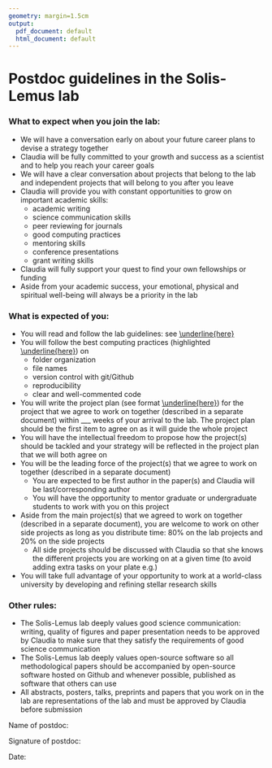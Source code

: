 ```yaml
---
geometry: margin=1.5cm
output:
  pdf_document: default
  html_document: default
---
```

# Postdoc guidelines in the Solis-Lemus lab

### What to expect when you join the lab:
- We will have a conversation early on about your future career plans to devise a strategy together
- Claudia will be fully committed to your growth and success as a scientist and to help you reach your career goals
- We will have a clear conversation about projects that belong to the lab and independent projects that will belong to you after you leave
- Claudia will provide you with constant opportunities to grow on important academic skills:
    - academic writing
    - science communication skills
    - peer reviewing for journals
    - good computing practices
    - mentoring skills
    - conference presentations
    - grant writing skills
- Claudia will fully support your quest to find your own fellowships or funding
- Aside from your academic success, your emotional, physical and spiritual well-being will always be a priority in the lab


### What is expected of you:
- You will read and follow the lab guidelines: see [\underline{here}](https://github.com/solislemuslab/lab-dynamics/blob/master/lab-guidelines.md)
- You will follow the best computing practices (highlighted [\underline{here}](https://github.com/crsl4/mindful-programming/blob/master/lecture.md)) on
    - folder organization
    - file names
    - version control with git/Github
    - reproducibility
    - clear and well-commented code
- You will write the project plan (see format [\underline{here}](https://github.com/solislemuslab/lab-dynamics/blob/master/project-plan.md)) for the project that we agree to work on together (described in a separate document) within ___ weeks of your arrival to the lab. The project plan should be the first item to agree on as it will guide the whole project
- You will have the intellectual freedom to propose how the project(s) should be tackled and your strategy will be reflected in the project plan that we will both agree on
- You will be the leading force of the project(s) that we agree to work on together (described in a separate document)
    - You are expected to be first author in the paper(s) and Claudia will be last/corresponding author
    - You will have the opportunity to mentor graduate or undergraduate students to work with you on this project
- Aside from the main project(s) that we agreed to work on together (described in a separate document), you are welcome to work on other side projects as long as you distribute time: 80% on the lab projects and 20% on the side projects
    - All side projects should be discussed with Claudia so that she knows the different projects you are working on at a given time (to avoid adding extra tasks on your plate e.g.)
- You will take full advantage of your opportunity to work at a world-class university by developing and refining stellar research skills

### Other rules:
- The Solis-Lemus lab deeply values good science communication: writing, quality of figures and paper presentation needs to be approved by Claudia to make sure that they satisfy the requirements of good science communication
- The Solis-Lemus lab deeply values open-source software so all methodological papers should be accompanied by open-source software hosted on Github and whenever possible, published as software that others can use
- All abstracts, posters, talks, preprints and papers that you work on in the lab are representations of the lab and must be approved by Claudia before submission


Name of postdoc:

Signature of postdoc:

Date: